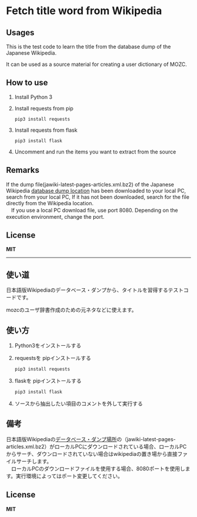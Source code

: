# Fetch title word from Wikipedia

## Usages
This is the test code to learn the title from the database dump of the Japanese Wikipedia.

It can be used as a source material for creating a user dictionary of MOZC.

## How to use
1. Install Python 3

2. Install requests from pip
    ```
    pip3 install requests
    ```
3. Install requests from flask
    ```
    pip3 install flask
    ```
4. Uncomment and run the items you want to extract from the source

## Remarks
If the dump file(jawiki-latest-pages-articles.xml.bz2) of the Japanese Wikipedia [database dump location](https://dumps.wikimedia.org/jawiki/latest/) has been downloaded to your local PC, search from your local PC, If it has not been downloaded, search for the file directly from the Wikipedia location.  
　If you use a local PC download file, use port 8080. Depending on the execution environment, change the port.

## License

**MIT**

---
## 使い道
日本語版Wikipediaのデータベース・ダンプから、タイトルを習得するテストコードです。

mozcのユーザ辞書作成のための元ネタなどに使えます。

## 使い方
1. Python3をインストールする

2. requestsを pipインストールする
    ```
    pip3 install requests
    ```
3. flaskを pipインストールする
    ```
    pip3 install flask
    ```
4. ソースから抽出したい項目のコメントを外して実行する

## 備考
日本語版Wikipediaの[データベース・ダンプ場所](https://dumps.wikimedia.org/jawiki/latest/)の（jawiki-latest-pages-articles.xml.bz2）がローカルPCにダウンロードされている場合、ローカルPCからサーチ、ダウンロードされていない場合はwikipediaの置き場から直接ファイルサーチします。  
　ローカルPCのダウンロードファイルを使用する場合、8080ポートを使用します。実行環境によってはポート変更してください。


## License

**MIT**
